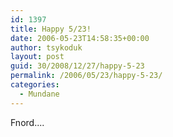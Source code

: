 ```yaml
---
id: 1397
title: Happy 5/23!
date: 2006-05-23T14:58:35+00:00
author: tsykoduk
layout: post
guid: 30/2008/12/27/happy-5-23
permalink: /2006/05/23/happy-5-23/
categories:
  - Mundane
---
```

<p>Fnord....</p>